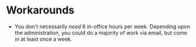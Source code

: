# Workarounds

- You don't necessarily _need_ 6 in-office hours per week. Depending upon the administration, you could do a majority of work via email, but come in at least once a week.
